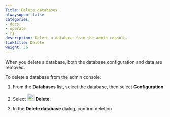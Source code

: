 ```yaml
---
Title: Delete databases
alwaysopen: false
categories:
- docs
- operate
- rs
description: Delete a database from the admin console.
linktitle: Delete
weight: 36
---
```


When you delete a database, both the database configuration and data are removed.

To delete a database from the admin console:

1. From the **Databases** list, select the database, then select **Configuration**.

1. Select <img src="/images/rs/icons/delete-icon.png#no-click" alt="Delete button" width="22px"> **Delete**.

1. In the **Delete database** dialog, confirm deletion.
